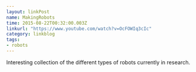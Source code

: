 ```yaml
---
layout: linkPost
name: MakingRobots
time: 2015-08-22T00:32:00.003Z
linkurl: "https://www.youtube.com/watch?v=OcFOWIq3cIc"
category: linkblog
tags:
- robots
---
```


Interesting collection of the different types of robots currently in research.